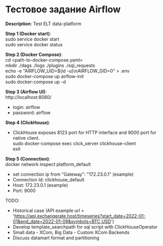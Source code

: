 # Тестовое задание Airflow 

**Description**: Test ELT data-platform 


**Step 1 (Docker start)**:  
sudo service docker start  
sudo service docker status  


**Step 2 (Docker Compose)**:  
cd <path-to-docker-compose.yaml>  
mkdir ./dags ./logs ./plugins ./sql_requests  
echo -e "AIRFLOW_UID=$(id -u)\nAIRFLOW_GID=0" > .env  
sudo docker-compose up airflow-init  
sudo docker-compose up -d  


**Step 3 (Airflow UI)**:  
http://localhost:8080/  
- login: airflow  
- password: airflow  


**Step 4 (ClickHouse)**:  
- ClickHouse exposes 8123 port for HTTP interface and 9000 port for native client.  
sudo docker-compose exec click_server clickhouse-client  
exit  


**Step 5 (Connection)**:  
docker network inspect platform_default  
- set connection ip from "Gateway": "172.23.0.1" (example)  
- Connection Id: clickhouse_default  
- Host: 172.23.0.1 (example)  
- Port: 9000  


TODO:  
- Historical case  (API example url = 'https://api.exchangerate.host/timeseries?start_date=2022-01-01&end_date=2022-01-09&symbols=BTC,USD')  
- Develop template_searchpath for sql script with ClickHouseOperator  
- Small data - XCom, Big Data - Custom XCom Backends  
- Discuss datamart format and partitioning  
